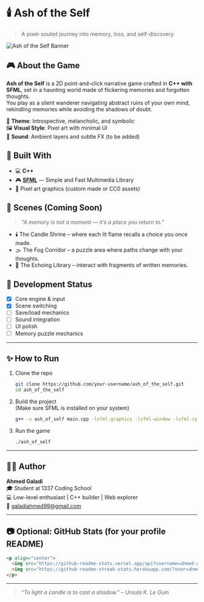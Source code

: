 # 🕯️ Ash of the Self

> A pixel-souled journey into memory, loss, and self-discovery.

![Ash of the Self Banner](https://your-image-link.com/pixel-art-banner.png)

## 🎮 About the Game

**Ash of the Self** is a 2D point-and-click narrative game crafted in **C++ with SFML**, set in a haunting world made of flickering memories and forgotten thoughts.  
You play as a silent wanderer navigating abstract ruins of your own mind, rekindling memories while avoiding the shadows of doubt.

🧠 **Theme**: Introspective, melancholic, and symbolic  
🖼️ **Visual Style**: Pixel art with minimal UI  
🎵 **Sound**: Ambient layers and subtle FX (to be added)

## 🔧 Built With

- 💻 **C++**
- 🎮 **[SFML](https://www.sfml-dev.org/)** — Simple and Fast Multimedia Library
- 🎨 Pixel art graphics (custom made or CC0 assets)

## 📸 Scenes (Coming Soon)

> _“A memory is not a moment — it’s a place you return to.”_

- 🕯️ The Candle Shrine – where each lit flame recalls a choice you once made.  
- 🌫️ The Fog Corridor – a puzzle area where paths change with your thoughts.  
- 📜 The Echoing Library – interact with fragments of written memories.  

## 🚧 Development Status

- [x] Core engine & input
- [x] Scene switching
- [ ] Save/load mechanics
- [ ] Sound integration
- [ ] UI polish
- [ ] Memory puzzle mechanics

---

## ✨ How to Run

1. Clone the repo  
   ```bash
   git clone https://github.com/your-username/ash_of_the_self.git
   cd ash_of_the_self
   ```

2. Build the project  
   (Make sure SFML is installed on your system)  
   ```bash
   g++ -o ash_of_self main.cpp -lsfml-graphics -lsfml-window -lsfml-system
   ```

3. Run the game  
   ```bash
   ./ash_of_self
   ```

---

## 🙋‍♂️ Author

**Ahmed Galadi**  
🎓 Student at 1337 Coding School  
💻 Low-level enthusiast | C++ builder | Web explorer  
📧 [galadiahmed99@gmail.com](mailto:galadiahmed99@gmail.com)

---

## 📷 Optional: GitHub Stats (for your profile README)

```markdown
<p align="center">
  <img src="https://github-readme-stats.vercel.app/api?username=ahmed-galadi&show_icons=true&theme=onedark" />
  <img src="https://github-readme-streak-stats.herokuapp.com/?user=ahmed-galadi&theme=onedark" />
</p>
```

---

> _“To light a candle is to cast a shadow.” – Ursula K. Le Guin_
